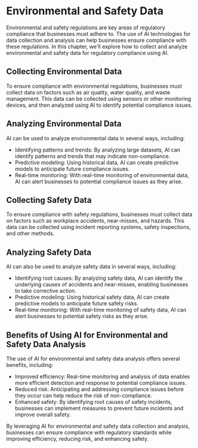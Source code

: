Environmental and Safety Data
=====================================================================================

Environmental and safety regulations are key areas of regulatory compliance that businesses must adhere to. The use of AI technologies for data collection and analysis can help businesses ensure compliance with these regulations. In this chapter, we'll explore how to collect and analyze environmental and safety data for regulatory compliance using AI.

Collecting Environmental Data
-----------------------------

To ensure compliance with environmental regulations, businesses must collect data on factors such as air quality, water quality, and waste management. This data can be collected using sensors or other monitoring devices, and then analyzed using AI to identify potential compliance issues.

Analyzing Environmental Data
----------------------------

AI can be used to analyze environmental data in several ways, including:

* Identifying patterns and trends: By analyzing large datasets, AI can identify patterns and trends that may indicate non-compliance.
* Predictive modeling: Using historical data, AI can create predictive models to anticipate future compliance issues.
* Real-time monitoring: With real-time monitoring of environmental data, AI can alert businesses to potential compliance issues as they arise.

Collecting Safety Data
----------------------

To ensure compliance with safety regulations, businesses must collect data on factors such as workplace accidents, near-misses, and hazards. This data can be collected using incident reporting systems, safety inspections, and other methods.

Analyzing Safety Data
---------------------

AI can also be used to analyze safety data in several ways, including:

* Identifying root causes: By analyzing safety data, AI can identify the underlying causes of accidents and near-misses, enabling businesses to take corrective action.
* Predictive modeling: Using historical safety data, AI can create predictive models to anticipate future safety risks.
* Real-time monitoring: With real-time monitoring of safety data, AI can alert businesses to potential safety risks as they arise.

Benefits of Using AI for Environmental and Safety Data Analysis
---------------------------------------------------------------

The use of AI for environmental and safety data analysis offers several benefits, including:

* Improved efficiency: Real-time monitoring and analysis of data enables more efficient detection and response to potential compliance issues.
* Reduced risk: Anticipating and addressing compliance issues before they occur can help reduce the risk of non-compliance.
* Enhanced safety: By identifying root causes of safety incidents, businesses can implement measures to prevent future incidents and improve overall safety.

By leveraging AI for environmental and safety data collection and analysis, businesses can ensure compliance with regulatory standards while improving efficiency, reducing risk, and enhancing safety.
